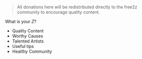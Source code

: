 > All donations here will be redistributed directly to the free2z community to encourage quality content.

What is your *Z*?

- Quality Content
- Worthy Causes
- Talented Artists
- Useful tips
- Healthy Community